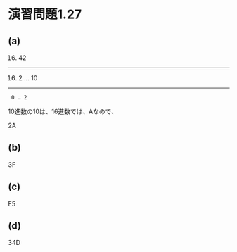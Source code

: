 # 演習問題1.27

## (a)
16) 42
   ---
16)  2 … 10
   ---
     0 … 2

10進数の10は、16進数では、Aなので、

2A

## (b)
3F

## (c)
E5

## (d)
34D
